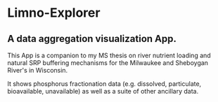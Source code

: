 # Limno-Explorer
## A data aggregation visualization App. 

This App is a companion to my MS thesis on river nutrient loading and natural SRP buffering mechanisms for the Milwaukee and Sheboygan River's in Wisconsin.

It shows phosphorus fractionation data (e.g. dissolved, particulate, bioavailable, unavailable) as well as a suite of other ancillary data.


